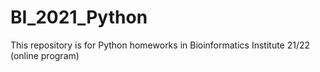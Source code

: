 # BI_2021_Python

This repository is for Python homeworks in Bioinformatics Institute 21/22 (online program)
